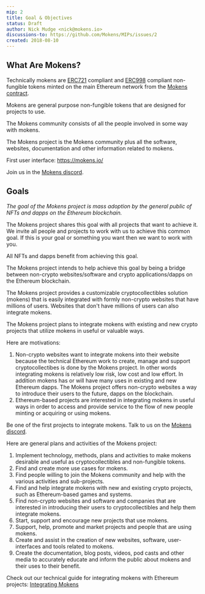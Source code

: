 ```yaml
---
mip: 2
title: Goal & Objectives
status: Draft
author: Nick Mudge <nick@mokens.io>
discussions-to: https://github.com/Mokens/MIPs/issues/2
created: 2018-08-10
---
```


## What Are Mokens?

Technically mokens are [ERC721](https://github.com/ethereum/EIPs/blob/master/EIPS/eip-721.md) compliant and [ERC998](https://github.com/ethereum/EIPs/blob/master/EIPS/eip-998.md) compliant non-fungible tokens minted on the main Ethereum network from the [Mokens contract](https://etherscan.io/address/0xaaf401585b72c678afc09036510d3ef759bdaf7e).

Mokens are general purpose non-fungible tokens that are designed for projects to use.

The Mokens community consists of all the people involved in some way with mokens.

The Mokens project is the Mokens community plus all the software, websites, documentation and other information related to mokens.

First user interface: https://mokens.io/

Join us in the [Mokens discord](https://discord.gg/ZyaqFhE).

## Goals

_The goal of the Mokens project is mass adoption by the general public of NFTs and dapps on the Ethereum blockchain._

The Mokens project shares this goal with all projects that want to achieve it. We invite all people and projects to work with us to achieve this common goal. If this is your goal or something you want then we want to work with you.

All NFTs and dapps benefit from achieving this goal. 

The Mokens project intends to help achieve this goal by being a bridge between non-crypto websites/software and crypto applications/dapps on the Ethereum blockchain.

The Mokens project provides a customizable cryptocollectibles solution (mokens) that is easily integrated with formly non-crypto websites that have millions of users. Websites that don't have millions of users can also integrate mokens.

The Mokens project plans to integrate mokens with existing and new crypto projects that utilize mokens in useful or valuable ways.

Here are motivations:
1. Non-crypto websites want to integrate mokens into their website because the technical Ethereum work to create, manage and support cryptocollectibes is done by the Mokens project. In other words integrating mokens is relatively low risk, low cost and low effort. In addition mokens has or will have many uses in existing and new Ethereum dapps. The Mokens project offers non-crypto websites a way to introduce their users to the future, dapps on the blockchain.
2. Ethereum-based projects are interested in integrating mokens in useful ways in order to access and provide service to the flow of new people minting or acquiring or using mokens.

Be one of the first projects to integrate mokens. Talk to us on the [Mokens discord](https://discord.gg/ZyaqFhE).

Here are general plans and activities of the Mokens project:
1. Implement technology, methods, plans and activities to make mokens desirable and useful as cryptocollectibles and non-fungible tokens.
2. Find and create more use cases for mokens.
3. Find people willing to join the Mokens community and help with the various activities and sub-projects.
4. Find and help integrate mokens with new and existing crypto projects, such as Ethereum-based games and systems.
5. Find non-crypto websites and software and companies that are interested in introducing their users to cryptocollectibles and help them integrate mokens.
5. Start, support and encourage new projects that use mokens.
5. Support, help, promote and market projects and people that are using mokens.
6. Create and assist in the creation of new websites, software, user-interfaces and tools related to mokens.
7. Create the documentation, blog posts, videos, pod casts and other media to accurately educate and inform the public about mokens and their uses to their benefit.

Check out our technical guide for integrating mokens with Ethereum projects: [Integrating Mokens](https://github.com/Mokens/MIPs/blob/master/MIPS/mip-4-Integrating-Mokens.md)
